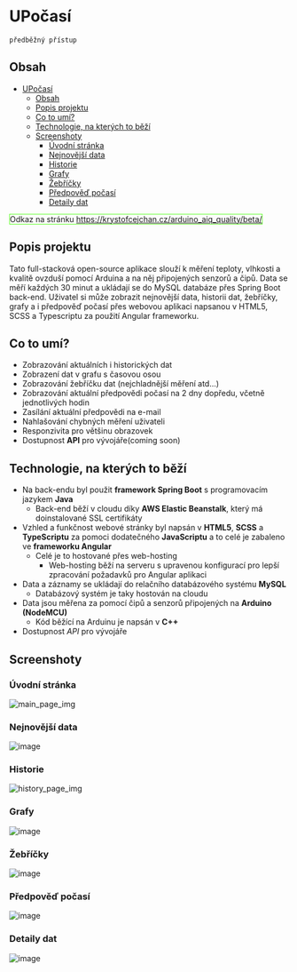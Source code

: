 # UPočasí

    předběžný přístup

## Obsah
- [UPočasí](#upočasí)
  * [Obsah](#obsah)
  * [Popis projektu](#popis-projektu)
  * [Co to umí?](#co-to-umí)
  * [Technologie, na kterých to běží](#technologie-na-kterých-to-běží)
  * [Screenshoty](#screenshoty)
    + [Úvodní stránka](#úvodní-stránka)
    + [Nejnovější data](#nejnovější-data)
    + [Historie](#historie)
    + [Grafy](#grafy)
    + [Žebříčky](#žebříčky)
    + [Předpověď počasí](#předpověď-počasí)
    + [Detaily dat](#detaily-dat)

<span style="border:1px solid #59ff20">Odkaz na stránku https://krystofcejchan.cz/arduino_aiq_quality/beta/ </span>

## Popis projektu

Tato full-stacková open-source aplikace slouží k měření teploty, vlhkosti a kvalitě ovzduší pomocí Arduina a na něj
připojených senzorů a čipů. Data se měří každých 30 minut a ukládají se do MySQL databáze přes Spring Boot back-end.
Uživatel si může zobrazit nejnovější data, historii dat, žebříčky, grafy a i předpověď počasí přes webovou aplikaci
napsanou v HTML5, SCSS a Typescriptu za použití Angular frameworku.

## Co to umí?

- Zobrazování aktuálních i historických dat
- Zobrazení dat v grafu s časovou osou
- Zobrazování žebříčku dat (nejchladnější měření atd...)
- Zobrazování aktuální předpovědi počasí na 2 dny dopředu, včetně jednotlivých hodin
- Zasílání aktuální předpovědi na e-mail
- Nahlašování chybných měření uživateli
- Responzivita pro většinu obrazovek
- Dostupnost **API** pro vývojáře(coming soon)

## Technologie, na kterých to běží

- Na back-endu byl použit **framework Spring Boot** s programovacím jazykem **Java**
  - Back-end běží v cloudu díky **AWS Elastic Beanstalk**, který má doinstalované SSL certifikáty
- Vzhled a funkčnost webové stránky byl napsán v **HTML5**, **SCSS** a **TypeScriptu** za pomoci dodatečného **JavaScriptu** a
  to celé je zabaleno ve **frameworku Angular**
  - Celé je to hostované přes web-hosting
    - Web-hosting běží na serveru s upravenou konfigurací pro lepší zpracování požadavků pro Angular aplikaci
- Data a záznamy se ukládají do relačního databázového systému **MySQL**
  - Databázový systém je taky hostován na cloudu
- Data jsou měřena za pomocí čipů a senzorů připojených na **Arduino (NodeMCU)**
  - Kód běžící na Arduinu je napsán v **C++**
- Dostupnost *API* pro vývojáře

## Screenshoty
### Úvodní stránka
![main_page_img](https://user-images.githubusercontent.com/40124530/222465453-caf85467-4b7b-4c4e-a6b5-b8977748a1fa.png)

### Nejnovější data
![image](https://user-images.githubusercontent.com/40124530/222467797-1f0b8ecf-cf9f-43aa-a2f6-53b0f16a83e9.png)

### Historie
![history_page_img](https://user-images.githubusercontent.com/40124530/222465847-4225f37b-1a23-41b6-ad46-a0d0d4fffa19.png)

### Grafy
![image](https://user-images.githubusercontent.com/40124530/222468061-aaefe3ab-0005-40d1-bbf3-6e52f0625557.png)

### Žebříčky
![image](https://user-images.githubusercontent.com/40124530/222466122-d938f806-97a1-45be-adcc-1944b94659df.png)

### Předpověď počasí
![image](https://user-images.githubusercontent.com/40124530/222466376-4147e19e-fac6-497b-8e25-54a42a75b885.png)

### Detaily dat
![image](https://user-images.githubusercontent.com/40124530/222467129-81644761-649c-46cb-a2d8-58a795702545.png)



